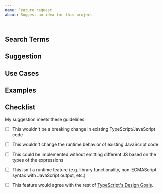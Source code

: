 ```yaml
---
name: Feature request
about: Suggest an idea for this project

---
```


<!-- 🚨 STOP 🚨 𝗦𝗧𝗢𝗣 🚨 𝑺𝑻𝑶𝑷 🚨

Half of all issues filed here are duplicates, answered in the FAQ, or not appropriate for the bug tracker. Please read the FAQ first, especially the "Common Feature Requests" section.

-->

## Search Terms

<!-- List of keywords you searched for before creating this issue. Write them down here so that others can find this suggestion more easily -->

## Suggestion

<!-- A summary of what you'd like to see added or changed -->

## Use Cases

<!--
What do you want to use this for?
What shortcomings exist with current approaches?
-->

## Examples

<!-- Show how this would be used and what the behavior would be -->

## Checklist

My suggestion meets these guidelines:

* [ ] This wouldn't be a breaking change in existing TypeScript/JavaScript code
* [ ] This wouldn't change the runtime behavior of existing JavaScript code
* [ ] This could be implemented without emitting different JS based on the types of the expressions
* [ ] This isn't a runtime feature (e.g. library functionality, non-ECMAScript syntax with JavaScript output, etc.)
* [ ] This feature would agree with the rest of [TypeScript's Design Goals](https://github.com/Microsoft/TypeScript/wiki/TypeScript-Design-Goals).

